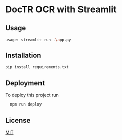 
# DocTR OCR with Streamlit




## Usage

```Bash
usage: streamlit run .\app.py

```


## Installation

```bash
pip install requirements.txt
```
    
## Deployment

To deploy this project run

```bash
  npm run deploy
```


## License

[MIT](https://choosealicense.com/licenses/mit/)

